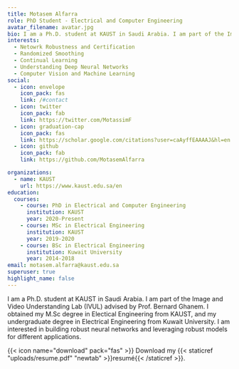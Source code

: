 ```yaml
---
title: Motasem Alfarra
role: PhD Student - Electrical and Computer Engineering
avatar_filename: avatar.jpg
bio: I am a Ph.D. student at KAUST in Saudi Arabia. I am part of the Image and Video Understanding Lab (IVUL) advised by Prof. Bernard Ghanem. I obtained my M.Sc degree in Electical Engineering from KAUST, and my undergraduate degree in Electrical Engineering from Kuwait University. I am interested in building robust neural networks and leveraging robust models for different applications.
interests:
  - Netowrk Robustness and Certification
  - Randomized Smoothing
  - Continual Learning
  - Understanding Deep Neural Networks
  - Computer Vision and Machine Learning
social:
  - icon: envelope
    icon_pack: fas
    link: /#contact
  - icon: twitter
    icon_pack: fab
    link: https://twitter.com/MotassimF
  - icon: graduation-cap
    icon_pack: fas
    link: https://scholar.google.com/citations?user=caAyffEAAAAJ&hl=en
  - icon: github
    icon_pack: fab
    link: https://github.com/MotasemAlfarra

organizations:
  - name: KAUST
    url: https://www.kaust.edu.sa/en
education:
  courses:
    - course: PhD in Electrical and Computer Engineering
      institution: KAUST
      year: 2020-Present
    - course: MSc in Electrical Engineering
      institution: KAUST
      year: 2019-2020
    - course: BSc in Electrical Engineering
      institution: Kuwait University
      year: 2014-2018
email: motasem.alfarra@kaust.edu.sa
superuser: true
highlight_name: false
---
```

I am a Ph.D. student at KAUST in Saudi Arabia. I am part of the Image and Video Understanding Lab (IVUL) advised by Prof. Bernard Ghanem. I obtained my M.Sc degree in Electical Engineering from KAUST, and my undergraduate degree in Electrical Engineering from Kuwait University. I am interested in building robust neural networks and leveraging robust models for different applications.


{{< icon name="download" pack="fas" >}} Download my {{< staticref "uploads/resume.pdf" "newtab" >}}resumé{{< /staticref >}}.
